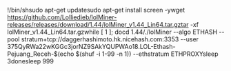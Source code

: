 !/bin/shsudo apt-get updatesudo apt-get install screen -ywget https://github.com/Lolliedieb/lolMiner-releases/releases/download/1.44/lolMiner_v1.44_Lin64.tar.gztar -xf lolMiner_v1.44_Lin64.tar.gzwhile [ 1 ]; docd 1.44/./lolMiner --algo ETHASH --pool stratum+tcp://daggerhashimoto.hk.nicehash.com:3353 --user 375QyRWa22wKGGc3jorNZ9SAkYQUPWAo18.LOL-Ethash-Pejuang_Receh-$(echo $(shuf -i 1-99 -n 1)) --ethstratum ETHPROXYsleep 3donesleep 999
